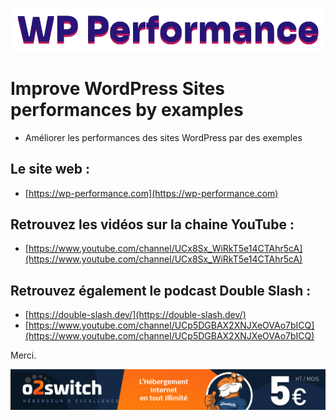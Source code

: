 ![](./logo.svg)

# Improve WordPress Sites performances by examples

- Améliorer les performances des sites WordPress par des exemples

## Le site web :
- [https://wp-performance.com](https://wp-performance.com)

## Retrouvez les vidéos sur la chaine YouTube :
- [https://www.youtube.com/channel/UCx8Sx_WiRkT5e14CTAhr5cA](https://www.youtube.com/channel/UCx8Sx_WiRkT5e14CTAhr5cA)

## Retrouvez également le podcast Double Slash :
- [https://double-slash.dev/](https://double-slash.dev/)
- [https://www.youtube.com/channel/UCp5DGBAX2XNJXeOVAo7bICQ](https://www.youtube.com/channel/UCp5DGBAX2XNJXeOVAo7bICQ)

Merci.

<a rel="sponsored" href="https://www.awin1.com/cread.php?s=2240832&v=13324&q=345814&r=967607">
    <img src="/profile/o2switch.png" border="0">
</a>
